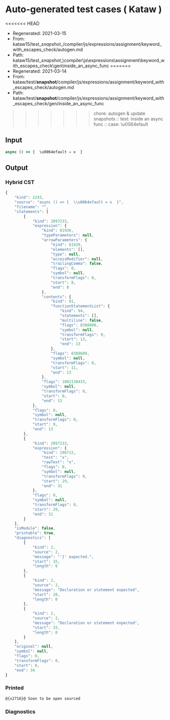 # Auto-generated test cases ( Kataw )
<<<<<<< HEAD
- Regenerated: 2021-03-15
- From: kataw15/test\__snapshot__/compiler/js/expressions/assignment/keyword_with_escapes_check/autogen.md
- Path: kataw15/test\__snapshot__\compiler\js\expressions\assignment\keyword_with_escapes_check\gen\inside_an_async_func
=======
- Regenerated: 2021-03-14
- From: kataw/test/__snapshot__/compiler/js/expressions/assignment/keyword_with_escapes_check/autogen.md
- Path: kataw/test/__snapshot__/compiler/js/expressions/assignment/keyword_with_escapes_check/gen/inside_an_async_func
>>>>>>> chore: autogen & update snapshots
> :: test: inside an async func
> :: case: \u0064efault
## Input

`````js
async () => {  \u0064efault = x  }
`````

## Output

### Hybrid CST

```javascript
{
    "kind": 2243,
    "source": "async () => {  \\u0064efault = x  }",
    "filename": "",
    "statements": [
        {
            "kind": 2097233,
            "expression": {
                "kind": 81936,
                "typeParameters": null,
                "arrowParameters": {
                    "kind": 81929,
                    "elements": [],
                    "type": null,
                    "accessModifier": null,
                    "trailingComma": false,
                    "flags": 0,
                    "symbol": null,
                    "transformFlags": 0,
                    "start": 8,
                    "end": 8
                },
                "contents": {
                    "kind": 91,
                    "functionStatementList": {
                        "kind": 94,
                        "statements": [],
                        "multiline": false,
                        "flags": 8388608,
                        "symbol": null,
                        "transformFlags": 0,
                        "start": 13,
                        "end": 13
                    },
                    "flags": 8388609,
                    "symbol": null,
                    "transformFlags": 0,
                    "start": 11,
                    "end": 13
                },
                "flags": 1082130433,
                "symbol": null,
                "transformFlags": 0,
                "start": 0,
                "end": 13
            },
            "flags": 0,
            "symbol": null,
            "transformFlags": 0,
            "start": 0,
            "end": 13
        },
        {
            "kind": 2097233,
            "expression": {
                "kind": 196712,
                "text": "x",
                "rawText": "x",
                "flags": 0,
                "symbol": null,
                "transformFlags": 0,
                "start": 29,
                "end": 31
            },
            "flags": 0,
            "symbol": null,
            "transformFlags": 0,
            "start": 29,
            "end": 31
        }
    ],
    "isModule": false,
    "printable": true,
    "diagnostics": [
        {
            "kind": 2,
            "source": 2,
            "message": "'}' expected.",
            "start": 15,
            "length": 0
        },
        {
            "kind": 2,
            "source": 2,
            "message": "Declaration or statement expected",
            "start": 28,
            "length": 0
        },
        {
            "kind": 2,
            "source": 2,
            "message": "Declaration or statement expected",
            "start": 33,
            "length": 0
        }
    ],
    "original": null,
    "symbol": null,
    "flags": 0,
    "transformFlags": 0,
    "start": 0,
    "end": 34
}
```

### Printed

```javascript
@{x2716}@ Soon to be open sourced
```

### Diagnostics

```javascript

```

